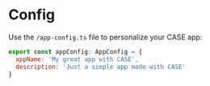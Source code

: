 # Config

Use the `/app-config.ts` file to personalize your CASE app:

```js
export const appConfig: AppConfig = {
  appName: 'My great app with CASE',
  description: 'Just a simple app made with CASE'
}
```
